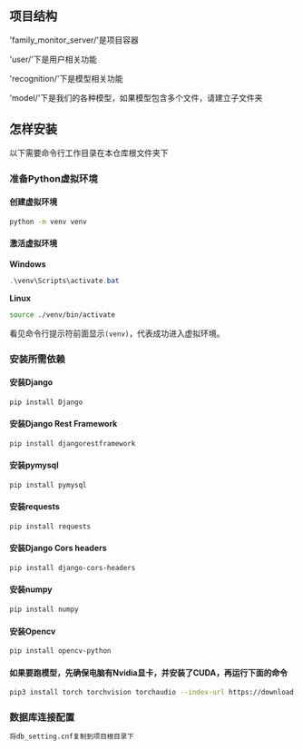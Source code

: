 ## 项目结构
'family_monitor_server/'是项目容器

'user/'下是用户相关功能

'recognition/'下是模型相关功能

'model/'下是我们的各种模型，如果模型包含多个文件，请建立子文件夹

## 怎样安装
以下需要命令行工作目录在本仓库根文件夹下
### 准备Python虚拟环境
#### 创建虚拟环境
```bash
python -m venv venv
```
#### 激活虚拟环境
**Windows**
```powershell
.\venv\Scripts\activate.bat
```

**Linux**
```bash
source ./venv/bin/activate
```
看见命令行提示符前面显示`(venv)`，代表成功进入虚拟环境。

### 安装所需依赖
#### 安装Django
```bash
pip install Django
```
#### 安装Django Rest Framework
```bash
pip install djangorestframework
```
#### 安装pymysql
```bash
pip install pymysql
```
#### 安装requests
```bash
pip install requests
```
#### 安装Django Cors headers
```bash
pip install django-cors-headers
```
#### 安装numpy
```bash
pip install numpy
```
#### 安装Opencv
```bash
pip install opencv-python
```
#### 如果要跑模型，先确保电脑有Nvidia显卡，并安装了CUDA，再运行下面的命令
```bash
pip3 install torch torchvision torchaudio --index-url https://download.pytorch.org/whl/cu117
```

### 数据库连接配置
```bash
将db_setting.cnf复制到项目根目录下
```